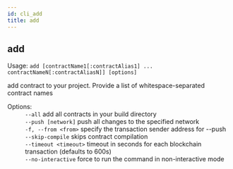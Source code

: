 ```yaml
---
id: cli_add
title: add
---
```


<div class="cli-command"><h2 class="cli-title">add</h2><p class="cli-usage">Usage: <code>add [contractName1[:contractAlias1] ... contractNameN[:contractAliasN]] [options]</code></p><p>add contract to your project. Provide a list of whitespace-separated contract names<br/></p><dl><dt><span>Options:</span></dt><dd><div><code>--all</code> add all contracts in your build directory</div><div><code>--push [network]</code> push all changes to the specified network</div><div><code>-f, --from &lt;from&gt;</code> specify the transaction sender address for --push</div><div><code>--skip-compile</code> skips contract compilation</div><div><code>--timeout &lt;timeout&gt;</code> timeout in seconds for each blockchain transaction (defaults to 600s)</div><div><code>--no-interactive</code> force to run the command in non-interactive mode</div></dd></dl></div>
